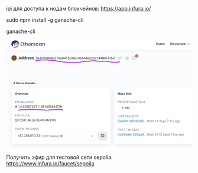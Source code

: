 ipi для доступа к нодам блокчейнов: https://app.infura.io/

sudo npm install -g ganache-cli

ganache-cli

![img.png](../../img/img.png)


Получить эфир для тестовой сети sepolia: https://www.infura.io/faucet/sepolia